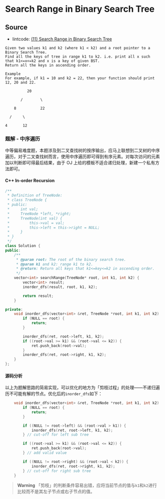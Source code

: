 # Search Range in Binary Search Tree

## Source

- lintcode: [(11) Search Range in Binary Search Tree](http://www.lintcode.com/en/problem/search-range-in-binary-search-tree/) <i class="fa fa-star"></i><i class="fa fa-star"></i>

```
Given two values k1 and k2 (where k1 < k2) and a root pointer to a Binary Search Tree.
Find all the keys of tree in range k1 to k2. i.e. print all x such that k1<=x<=k2 and x is a key of given BST.
Return all the keys in ascending order.

Example
For example, if k1 = 10 and k2 = 22, then your function should print 12, 20 and 22.

          20

       /        \

    8           22

  /     \

4       12
```

### 题解 - 中序遍历

中等偏易难度题，本题涉及到二叉查找树的按序输出，应马上联想到二叉树的中序遍历，对于二叉查找树而言，使用中序遍历即可得到有序元素。对每次访问的元素加以判断即可得最后结果，由于 OJ 上给的模板不适合递归处理，新建一个私有方法即可。

#### C++ In-order Recursion

```c++
/**
 * Definition of TreeNode:
 * class TreeNode {
 * public:
 *     int val;
 *     TreeNode *left, *right;
 *     TreeNode(int val) {
 *         this->val = val;
 *         this->left = this->right = NULL;
 *     }
 * }
 */
class Solution {
public:
    /**
     * @param root: The root of the binary search tree.
     * @param k1 and k2: range k1 to k2.
     * @return: Return all keys that k1<=key<=k2 in ascending order.
     */
    vector<int> searchRange(TreeNode* root, int k1, int k2) {
        vector<int> result;
        inorder_dfs(result, root, k1, k2);

        return result;
    }

private:
    void inorder_dfs(vector<int> &ret, TreeNode *root, int k1, int k2) {
        if (NULL == root) {
            return;
        }

        inorder_dfs(ret, root->left, k1, k2);
        if ((root->val >= k1) && (root->val <= k2)) {
            ret.push_back(root->val);
        }
        inorder_dfs(ret, root->right, k1, k2);
    }
};
```

#### 源码分析

以上为题解思路的简易实现，可以优化的地方为「剪枝过程」的处理——不递归遍历不可能有解的节点。优化后的`inorder_dfs`如下：

```c++
    void inorder_dfs(vector<int> &ret, TreeNode *root, int k1, int k2) {
        if (NULL == root) {
            return;
        }

        if ((NULL != root->left) && (root->val > k1)) {
            inorder_dfs(ret, root->left, k1, k2);
        } // cut-off for left sub tree

        if ((root->val >= k1) && (root->val <= k2)) {
            ret.push_back(root->val);
        } // add valid value

        if ((NULL != root->right) && (root->val < k2)) {
            inorder_dfs(ret, root->right, k1, k2);
        } // cut-off for right sub tree
    }
```

> **Warning** 「剪枝」的判断条件容易出错，应将当前节点的值与`k1`和`k2`进行比较而不是其左子节点或右子节点的值。
